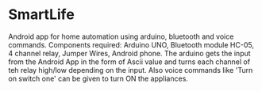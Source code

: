 # SmartLife
Android app for home automation using arduino, bluetooth and voice commands.
Components required: Arduino UNO, Bluetooth module HC-05, 4 channel relay, Jumper Wires, Android phone.
The arduino gets the input from the Android App in the form of Ascii value and turns each channel of teh relay high/low 
depending on the input.
Also voice commands like 'Turn on switch one' can be given to turn ON the appliances.
